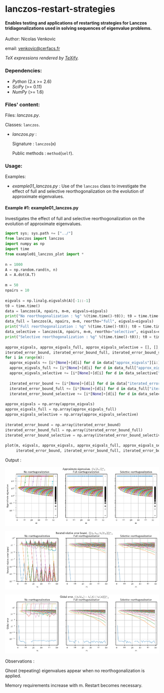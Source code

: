 # lanczos-restart-strategies

#### Enables testing and applications of restarting strategies for Lanczos tridiagonalizations used in solving sequences of eigenvalue problems.

Author: Nicolas Venkovic

email: [venkovic@cerfacs.fr](mailto:venkovic@cerfacs.fr)

_TeX expressions rendered by [TeXify](https://github.com/apps/texify)._

### Dependencies:

 - *Python* (2.x >= 2.6)
 - *SciPy* (>= 0.11)
 - *NumPy* (>= 1.6)

### Files' content:

Files: _lanczos.py_.

Classes: `lanczos`.

- _lanczos.py_ : 

  Signature : `lanczos`(`m`)



  Public methods : `method`(`self`).


### Usage:

Examples:

- _example01_lanczos.py_ : Use of the `lanczos` class to investigate the effect of full and selective reorthogonalization on the evolution of approximate eigenvalues.

#### Example #1: example01_lanczos.py

Investigates the effect of full and selective reorthogonalization on the evolution of approximate eigenvalues.

```python
import sys; sys.path += ["../"]
from lanczos import lanczos
import numpy as np 
import time
from example01_lanczos_plot import *

n = 1000
A = np.random.rand(n, n)
A = A.dot(A.T)

m = 50
npairs = 10

eigvals = np.linalg.eigvalsh(A)[-1::-1]
t0 = time.time()
data = lanczos(A, npairs, m=m, eigvals=eigvals)
print("No reorthogonalization : %g" %(time.time()-t0)); t0 = time.time()
data_full = lanczos(A, npairs, m=m, reortho="full", eigvals=eigvals)
print("Full reorthogonalization : %g" %(time.time()-t0)); t0 = time.time()
data_selective = lanczos(A, npairs, m=m, reortho="selective", eigvals=eigvals)
print("Selective reorthogonalization : %g" %(time.time()-t0)); t0 = time.time()

approx_eigvals, approx_eigvals_full, approx_eigvals_selective = [], [], []
iterated_error_bound, iterated_error_bound_full, iterated_error_bound_selective = [], [], []
for i in range(m):
  approx_eigvals += [i*[None]+[d[i] for d in data["approx_eigvals"][i:]]]
  approx_eigvals_full += [i*[None]+[d[i] for d in data_full["approx_eigvals"][i:]]]
  approx_eigvals_selective += [i*[None]+[d[i] for d in data_selective["approx_eigvals"][i:]]]

  iterated_error_bound += [i*[None]+[d[i] for d in data["iterated_error_bound"][i:]]]
  iterated_error_bound_full += [i*[None]+[d[i] for d in data_full["iterated_error_bound"][i:]]]
  iterated_error_bound_selective += [i*[None]+[d[i] for d in data_selective["iterated_error_bound"][i:]]]

approx_eigvals = np.array(approx_eigvals)
approx_eigvals_full = np.array(approx_eigvals_full)
approx_eigvals_selective = np.array(approx_eigvals_selective)

iterated_error_bound = np.array(iterated_error_bound)
iterated_error_bound_full = np.array(iterated_error_bound_full)
iterated_error_bound_selective = np.array(iterated_error_bound_selective)

plot(m, eigvals, approx_eigvals, approx_eigvals_full, approx_eigvals_selective, 
     iterated_error_bound, iterated_error_bound_full, iterated_error_bound_selective) 
```

Output :

![example01_lanczos_a](./figures/example01_lanczos_a.png)

![example01_lanczos_b](./figures/example01_lanczos_b.png)

![example01_lanczos_c](./figures/example01_lanczos_c.png)

Observations :

Ghost (repeating) eigenvalues appear when no reorthogonalization is applied.

Memory requirements increase with m. Restart becomes necessary. 
